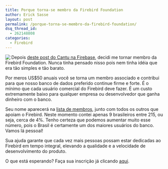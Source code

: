 ```yaml
---
title: Porque torna-se membro da Firebird Foundation
author: Erick Sasse
layout: post
permalink: /porque-torna-se-membro-da-firebird-foundation/
dsq_thread_id:
  - 262148808
categories:
  - Firebird
---
```

[<img border="0" align="left" src="http://static.flickr.com/54/113932384_3a925c005e_o.gif" />][1]Depois [deste post do Cantu na Firebase][2], decidi me tornar membro da Firebird Foundation. Nunca tinha pensado nisso pois nem tinha idéia que era tão simples e tão barato.

Por meros US$50 anuais você se torna um membro associado e contribui para que nosso banco de dados preferido continue firme e forte. É o mínimo que cada usuário comercial do Firebird deve fazer. É um custo extremamente baixo para qualquer empresa ou desenvolvedor que ganha dinheiro com o banco.

Seu nome aparecerá na [lista de membros][3], junto com todos os outros que apoiam o Firebird. Neste momento contei apenas 9 brasileiros entre 215, ou seja, cerca de 4%. Tenho certeza que podemos aumentar muito esse número, pois o Brasil é certamente um dos maiores usuários do banco. Vamos lá pessoal!

Sua ajuda garante que cada vez mais pessoas possam estar dedicadas ao Firebird em tempo integral, elevando a qualidade e a velocidade de desenvolvimento do produto.

O que está esperando? Faça sua inscrição já clicando [aqui][4].

 [1]: http://www.firebirdsql.org/index.php?op=ffoundation
 [2]: http://www.firebase.com.br/fb/artigo.php?id=1452
 [3]: http://www.firebirdsql.org/index.php?op=ffoundation&#038;id=members
 [4]: http://www.firebirdsql.org/index.php?op=ffoundation&#038;id=aboutMembership_pt
